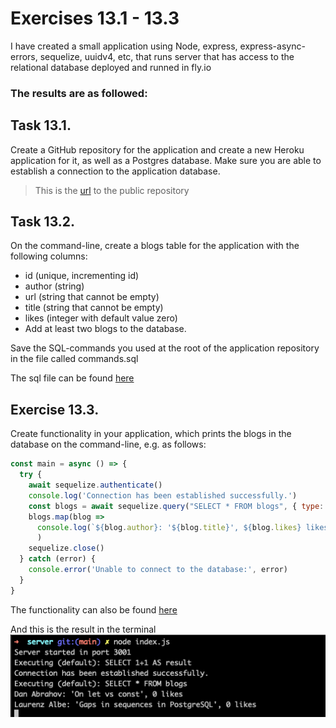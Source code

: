 # Exercises 13.1 - 13.3

I have created a small application using Node, express, express-async-errors, sequelize, uuidv4, etc,  that runs server that has access to the relational database deployed and runned in fly.io

### The results are as followed:

## Task 13.1.
Create a GitHub repository for the application and create a new Heroku application for it, as well as a Postgres database. Make sure you are able to establish a connection to the application database.

> This is the [url](https://github.com/PacoZG/part13-relational-db) to the public repository

## Task 13.2.
On the command-line, create a blogs table for the application with the following columns:

- id (unique, incrementing id)
- author (string)
- url (string that cannot be empty)
- title (string that cannot be empty)
- likes (integer with default value zero)
- Add at least two blogs to the database.

Save the SQL-commands you used at the root of the application repository in the file called commands.sql

The sql file can be found [here](./commands.sql)

## Exercise 13.3.
Create functionality in your application, which prints the blogs in the database on the command-line, e.g. as follows:

```Javascript
const main = async () => {
  try {
    await sequelize.authenticate()
    console.log('Connection has been established successfully.')
    const blogs = await sequelize.query("SELECT * FROM blogs", { type: QueryTypes.SELECT })
    blogs.map(blog => 
      console.log(`${blog.author}: '${blog.title}', ${blog.likes} likes`)
      )
    sequelize.close()
  } catch (error) {
    console.error('Unable to connect to the database:', error)
  }
}
```

The functionality can also be found [here](./server/utils/config.js)

And this is the result in the terminal
![terminal](./Screenshot%202023-02-28%20at%2013.20.09.png)